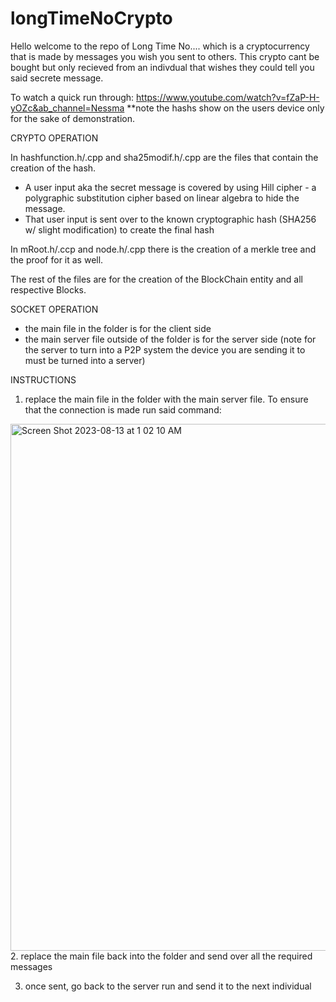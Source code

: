 # longTimeNoCrypto

Hello welcome to the repo of Long Time No.... which is a cryptocurrency that is made by messages you wish you sent to others. This crypto cant be bought but only recieved from an indivdual that wishes they could tell you said secrete message. 

To watch a quick run through: https://www.youtube.com/watch?v=fZaP-H-yOZc&ab_channel=Nessma
**note the hashs show on the users device only for the sake of demonstration. 

CRYPTO OPERATION

In hashfunction.h/.cpp and sha25modif.h/.cpp are the files that contain the creation of the hash. 
- A user input aka the secret message is covered by using Hill cipher - a polygraphic substitution cipher based on linear algebra to hide the message.
- That user input is sent over to the known cryptographic hash (SHA256 w/ slight modification) to create the final hash

In mRoot.h/.ccp and node.h/.cpp there is the creation of a merkle tree and the proof for it as well.

The rest of the files are for the creation of the BlockChain entity and all respective Blocks.

SOCKET OPERATION

- the main file in the folder is for the client side
- the main server file outside of the folder is for the server side (note for the server to turn into a P2P system the device you are sending it to must be turned into a server)
  
INSTRUCTIONS
1. replace the main file in the folder with the main server file. To ensure that the connection is made run said command: 
<img width="843" alt="Screen Shot 2023-08-13 at 1 02 10 AM" src="https://github.com/nessmamd/longTimeNoCrypto/assets/113803210/ad389aec-ccec-4225-b09a-409415e96e2b">
2. replace the main file back into the folder and send over all the required messages

3. once sent, go back to the server run and send it to the next individual 
